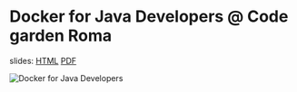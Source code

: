 # Docker for Java Developers @ Code garden Roma

slides: [HTML](https://rawgit.com/francescou/docker-for-java-devs-codegarden/master/) [PDF](https://github.com/francescou/docker-for-java-devs-codegarden/raw/master/slides.pdf)

![Docker for Java Developers](https://github.com/francescou/docker-for-java-devs-codegarden/blob/master/img/img.png)
